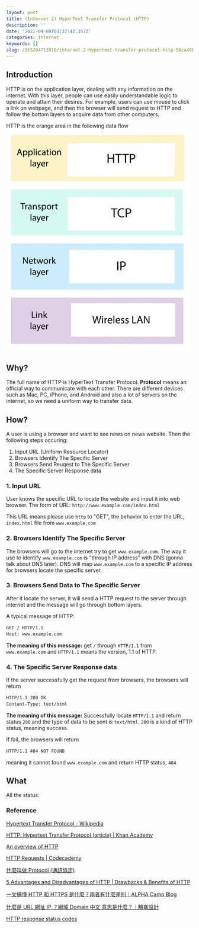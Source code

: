 ```yaml
---
layout: post
title: (Internet 2) HyperText Transfer Protocol (HTTP)
description: ''
date: '2021-04-09T03:37:42.357Z'
categories: internet
keywords: []
slug: /@t5204713910/internet-2-hypertext-transfer-protocol-http-56ca40bec4f
---
```


## Introduction

HTTP is on the application layer, dealing with any information on the internet. With this layer, people can use easily understandable logic to operate and attain their desires. For example, users can use mouse to click a link on webpage, and then the browser will send request to HTTP and follow the bottom layers to acquire data from other computers.

HTTP is the orange area in the following data flow
<img src="/assets/img/1__RwTbhJGkPNdHriCUy6vDww.png" alt="" width=500>

## Why?

The full name of HTTP is HyperText Transfer Protocol. **Protocol** means an official way to communicate with each other. There are different devices such as Mac, PC, iPhone, and Android and also a lot of servers on the internet, so we need a uniform way to transfer data.

## How?

A user is using a browser and want to see news on news website. Then the following steps occuring:

1. Input URL (Uniform Resource Locator)
2. Browsers Identify The Specific Server
3. Browsers Send Reuqest to The Specific Server
4. The Specific Server Response data

### 1. Input URL

User knows the specific URL to locate the website and input it into web browser. The form of URL: `http://www.example.com/index.html`

This URL means please use `http` to "GET", the behavior to enter the URL, `index.html` file from `www.example.com`

### 2. Browsers Identify The Specific Server

The browsers will go to the internet try to get `www.example.com`. The way it use  to identify `www.example.com` is "through IP address" with DNS (gonna talk about DNS later). DNS will map `www.example.com` to a specific IP address for browsers locate the specific server.

### 3. Browsers Send Data to The Specific Server

After it locate the server, it will send a HTTP request to the server through internet and the message will go through bottom layers.

A typical message of HTTP:

```bash
GET / HTTP/1.1
Host: www.example.com
```

**The meaning of this message:** get `/` through `HTTP/1.1` from `www.example.com` and `HTTP/1.1` means the version, 1.1 of HTTP.

### 4. The Specific Server Response data

If the server successfully get the request from browsers, the browsers will return

```bash
HTTP/1.1 200 OK  
Content-Type: text/html
```

**The meaning of this message:** Successfully locate `HTTP/1.1` and return status `200` and the type of data to be sent is `text/html`. `200` is a kind of HTTP status, meaning success.

If fail, the browsers will return

```bash
HTTP/1.1 404 NOT FOUND
```

meaning it cannot found `www.example.com` and return HTTP status, `404`

## What

All the status:


### Reference

[Hypertext Transfer Protocol - Wikipedia](https://en.wikipedia.org/wiki/Hypertext_Transfer_Protocol)

[HTTP: Hypertext Transfer Protocol (article) | Khan Academy](https://www.khanacademy.org/computing/computers-and-internet/xcae6f4a7ff015e7d:the-internet/xcae6f4a7ff015e7d:web-protocols/a/hypertext-transfer-protocol-http)

[An overview of HTTP](https://developer.mozilla.org/en-US/docs/Web/HTTP/Overview)

[HTTP Requests | Codecademy](https://www.codecademy.com/articles/http-requests)

[什麼叫做 Protocol (通訊協定)](https://www.ithome.com.tw/node/6349)

[5 Advantages and Disadvantages of HTTP | Drawbacks & Benefits of HTTP](https://www.hitechwhizz.com/2020/08/5-advantages-and-disadvantages-drawbacks-benefits-of-http.html)

[一文搞懂 HTTP 和 HTTPS 是什麼？兩者有什麼差別｜ALPHA Camp Blog](https://tw.alphacamp.co/blog/http-https-difference)

[什麼是 URL 網址 IP ？網域 Domain 中文 意思是什麼？｜鵠崙設計](https://www.design-hu.com/web-news/domain.html)

[HTTP response status codes](https://developer.mozilla.org/en-US/docs/Web/HTTP/Status)
